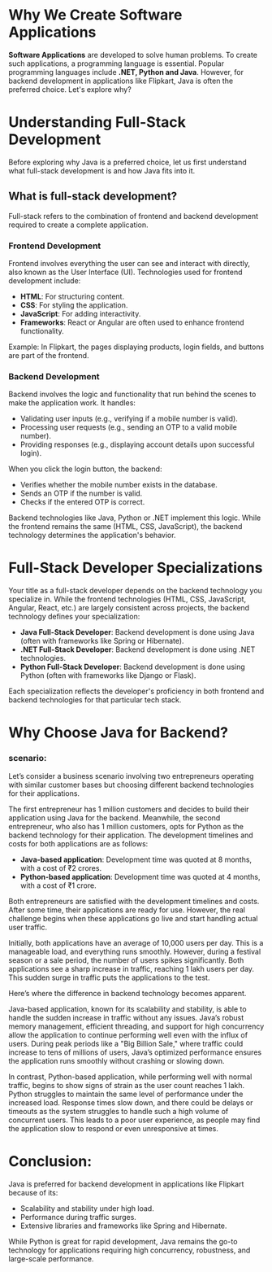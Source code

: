 # Why We Create Software Applications

**Software Applications** are developed to solve human problems. To create such applications, a programming language is essential. Popular programming languages include **.NET, Python and Java**. However, for backend development in applications like Flipkart, Java is often the preferred choice. Let's explore why?

# Understanding Full-Stack Development

Before exploring why Java is a preferred choice, let us first understand what full-stack development is and how Java fits into it.

## What is full-stack development?
Full-stack refers to the combination of frontend and backend development required to create a complete application.

### Frontend Development

Frontend involves everything the user can see and interact with directly, also known as the User Interface (UI). Technologies used for frontend development include:
- **HTML**: For structuring content.
- **CSS**: For styling the application.
- **JavaScript**: For adding interactivity.
- **Frameworks**: React or Angular are often used to enhance frontend functionality.

Example: In Flipkart, the pages displaying products, login fields, and buttons are part of the frontend.

### Backend Development

Backend involves the logic and functionality that run behind the scenes to make the application work. It handles:
- Validating user inputs (e.g., verifying if a mobile number is valid).
- Processing user requests (e.g., sending an OTP to a valid mobile number).
- Providing responses (e.g., displaying account details upon successful login).

When you click the login button, the backend:
- Verifies whether the mobile number exists in the database.
- Sends an OTP if the number is valid.
- Checks if the entered OTP is correct.

Backend technologies like Java, Python or .NET implement this logic. While the frontend remains the same (HTML, CSS, JavaScript), the backend technology determines the application's behavior.

# Full-Stack Developer Specializations

Your title as a full-stack developer depends on the backend technology you specialize in. While the frontend technologies (HTML, CSS, JavaScript, Angular, React, etc.) are largely consistent across projects, the backend technology defines your specialization:

- **Java Full-Stack Developer**: Backend development is done using Java (often with frameworks like Spring or Hibernate).
- **.NET Full-Stack Developer**: Backend development is done using .NET technologies.
- **Python Full-Stack Developer**: Backend development is done using Python (often with frameworks like Django or Flask).

Each specialization reflects the developer's proficiency in both frontend and backend technologies for that particular tech stack.

# Why Choose Java for Backend?

### scenario:
Let’s consider a business scenario involving two entrepreneurs operating with similar customer bases but choosing different backend technologies for their applications.

The first entrepreneur has 1 million customers and decides to build their application using Java for the backend. Meanwhile, the second entrepreneur, who also has 1 million customers, opts for Python as the backend technology for their application. The development timelines and costs for both applications are as follows:

- **Java-based application**: Development time was quoted at 8 months, with a cost of ₹2 crores.
- **Python-based application**: Development time was quoted at 4 months, with a cost of ₹1 crore.

Both entrepreneurs are satisfied with the development timelines and costs. After some time, their applications are ready for use. However, the real challenge begins when these applications go live and start handling actual user traffic.

Initially, both applications have an average of 10,000 users per day. This is a manageable load, and everything runs smoothly. However, during a festival season or a sale period, the number of users spikes significantly. Both applications see a sharp increase in traffic, reaching 1 lakh users per day. This sudden surge in traffic puts the applications to the test.

Here’s where the difference in backend technology becomes apparent.

Java-based application, known for its scalability and stability, is able to handle the sudden increase in traffic without any issues. Java’s robust memory management, efficient threading, and support for high concurrency allow the application to continue performing well even with the influx of users. During peak periods like a "Big Billion Sale," where traffic could increase to tens of millions of users, Java’s optimized performance ensures the application runs smoothly without crashing or slowing down.

In contrast, Python-based application, while performing well with normal traffic, begins to show signs of strain as the user count reaches 1 lakh. Python struggles to maintain the same level of performance under the increased load. Response times slow down, and there could be delays or timeouts as the system struggles to handle such a high volume of concurrent users. This leads to a poor user experience, as people may find the application slow to respond or even unresponsive at times.

# Conclusion:
Java is preferred for backend development in applications like Flipkart because of its:
- Scalability and stability under high load.
- Performance during traffic surges.
- Extensive libraries and frameworks like Spring and Hibernate.

While Python is great for rapid development, Java remains the go-to technology for applications requiring high concurrency, robustness, and large-scale performance.

